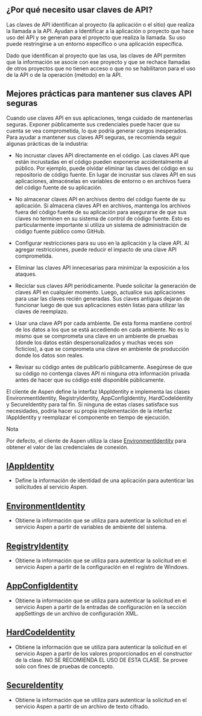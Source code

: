 ## ¿Por qué necesito usar claves de API?

Las claves de API identifican al proyecto (la aplicación o el sitio) que realiza la llamada a la API. Ayudan a Identificar a la aplicación o proyecto que hace uso del API y se generan para el proyecto que realiza la llamada.  Su uso puede restringirse a un entorno específico o una aplicación específica.

Dado que identifican al proyecto que las usa, las claves de API permiten que la información se asocie con ese proyecto y que se rechace llamadas de otros proyectos que no tienen acceso o que no se habilitaron para el uso de la API o de la operación (método) en la API.

## Mejores prácticas para mantener sus claves API seguras

Cuando use claves API en sus aplicaciones, tenga cuidado de mantenerlas seguras. Exponer públicamente sus credenciales puede hacer que su cuenta se vea comprometida, lo que podría generar cargos inesperados. Para ayudar a mantener sus claves API seguras, se recomienda seguir algunas prácticas de la industria:

- No incrustar claves API directamente en el código. Las claves API que están incrustadas en el código pueden exponerse accidentalmente al público. Por ejemplo, puede olvidar eliminar las claves del código en su repositorio de código fuente. En lugar de incrustar sus claves API en sus aplicaciones, almacénelas en variables de entorno o en archivos fuera del código fuente de su aplicación.

- No almacenar claves API en archivos dentro del código fuente de su aplicación. Si almacena claves API en archivos, mantenga los archivos fuera del código fuente de su aplicación para asegurarse de que sus claves no terminen en su sistema de control de código fuente. Esto es particularmente importante si utiliza un sistema de administración de código fuente público como GitHub.

- Configurar restricciones para su uso en la aplicación y la clave API. Al agregar restricciones, puede reducir el impacto de una clave API comprometida.

- Eliminar las claves API innecesarias para minimizar la exposición a los ataques.

- Reciclar sus claves API periódicamente. Puede solicitar la generación de claves API en cualquier momento. Luego, actualice sus aplicaciones para usar las claves recién generadas. Sus claves antiguas dejaran de funcionar luego de que sus aplicaciones estén listas para utilizar las claves de reemplazo.

- Usar una clave API por cada ambiente. De esta forma mantiene control de los datos a los que se está accediendo en cada ambiente. No es lo mismo que se comprometa una clave en un ambiente de pruebas (donde los datos están despersonalizados y muchas veces son ficticios), a que se comprometa una clave en ambiente de producción donde los datos son reales. 

- Revisar su código antes de publicarlo públicamente. Asegúrese de que su código no contenga claves API ni ninguna otra información privada antes de hacer que su código esté disponible públicamente.

El cliente de Aspen define la interfaz IAppIdentity e implementa las clases EnvironmentIdentity, RegistryIdentity, AppConfigIdentity, HardCodeIdentity y SecureIdentity para tal fin. Si ninguna de estas clases satisface sus necesidades, podría hacer su propia implementación de la interfaz IAppIdentity y reemplazar el componente en tiempo de ejecución.

<div class="admonition info">
   <p class="first admonition-title">Nota</p>
   <p class="last">Por defecto, el cliente de Aspen utiliza la clase <a href="../EnvironmentIdentity">EnvironmentIdentity</a> para obtener el valor de las credenciales de conexión.</p>
</div>

## [IAppIdentity](IAppIdentity.md)

-  Define la información de identidad de una aplicación para autenticar las solicitudes al servicio Aspen.

## [EnvironmentIdentity](EnvironmentIdentity.md)

- Obtiene la información que se utiliza para autenticar la solicitud en el servicio Aspen a partir de variables de ambiente del sistema.
 
## [RegistryIdentity](RegistryIdentity.md)

- Obtiene la información que se utiliza para autenticar la solicitud en el servicio Aspen a partir de la configuración en el registro de Windows.

## [AppConfigIdentity](AppConfigIdentity.md)

- Obtiene la información que se utiliza para autenticar la solicitud en el servicio Aspen a partir de la entradas de configuración en la sección appSettings de un archivo de configuración XML.

## [HardCodeIdentity](HardCodeIdentity.md)

- Obtiene la información que se utiliza para autenticar la solicitud en el servicio Aspen a partir de los valores proporcionados en el constructor de la clase. NO SE RECOMIENDA EL USO DE ESTA CLASE. Se provee solo con fines de pruebas de concepto.

## [SecureIdentity](SecureIdentity.md)

- Obtiene la información que se utiliza para autenticar la solicitud en el servicio Aspen a partir de un archivo de texto cifrado.
